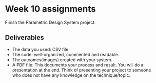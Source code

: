 # Week 10 assignments

Finish the Parametric Design System project.

## Deliverables
- The data you used: CSV file
- The code: well-organized, commented and readable.
- The outcomes(images) created with your system.
- A PDF file: This documents your process and result. You will do a presentation at the end. Think of presenting your project to someone who does not have any knowledge on the technique/topic.
